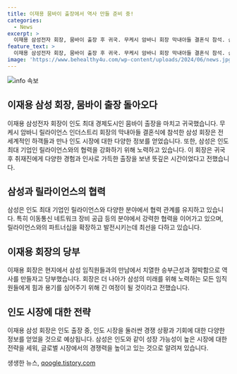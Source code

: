 ```yaml
---
title: 이재용 뭄바이 출장에서 역사 만들 준비 중!
categories:
  - News
excerpt: >
  이재용 삼성전자 회장, 뭄바이 출장 후 귀국. 무케시 암바니 회장 막내아들 결혼식 참석. 삼성릴라이언스 협력 관계 유지, 이전에도 결혼식 참석. 현지 임직원과 미팅, 역사 만들자 당부. 파업 관련 질문 묵묵부답.
feature_text: >
  이재용 삼성전자 회장, 뭄바이 출장 후 귀국. 무케시 암바니 회장 막내아들 결혼식 참석. 삼성릴라이언스 협력 관계 유지, 이전에도 결혼식 참석. 현지 임직원과 미팅, 역사 만들자 당부. 파업 관련 질문 묵묵부답.
image: 'https://www.behealthy4u.com/wp-content/uploads/2024/06/news.jpg'
---
```


<p><img src="https://www.behealthy4u.com/wp-content/uploads/2024/06/news.jpg" alt="info 속보" /></p>

<h2 data-ke-size="size26">이재용 삼성 회장, 뭄바이 출장 돌아오다</h2>

<p data-ke-size="size16">이재용 삼성전자 회장이 인도 최대 경제도시인 뭄바이 출장을 마치고 귀국했습니다. 무케시 암바니 릴라이언스 인더스트리 회장의 막내아들 결혼식에 참석한 삼성 회장은 전 세계적인 하객들과 만나 인도 시장에 대한 다양한 정보를 얻었습니다. 또한, 삼성은 인도 최대 기업인 릴라이언스와의 협력을 강화하기 위해 노력하고 있습니다. 이 회장은 귀국 후 취재진에게 다양한 경험과 인사로 가득한 출장을 보낸 뜻깊은 시간이었다고 전했습니다.</p>

<h2 data-ke-size="size26">삼성과 릴라이언스의 협력</h2>

<p data-ke-size="size16">삼성은 인도 최대 기업인 릴라이언스와 다양한 분야에서 협력 관계를 유지하고 있습니다. 특히 이동통신 네트워크 장비 공급 등의 분야에서 강력한 협력을 이어가고 있으며, 릴라이언스와의 파트너십을 확장하고 발전시키는데 최선을 다하고 있습니다.</p>

<h2 data-ke-size="size26">이재용 회장의 당부</h2>

<p data-ke-size="size16">이재용 회장은 현지에서 삼성 임직원들과의 만남에서 치열한 승부근성과 절박함으로 역사를 만들자고 당부했습니다. 회장은 더 나아가 삼성의 미래를 위해 노력하는 모든 임직원들에게 힘과 용기를 심어주기 위해 긴 여정이 될 것이라고 전했습니다.</p>

<h2 data-ke-size="size26">인도 시장에 대한 전략</h2>

<p data-ke-size="size16">이재용 삼성 회장은 인도 출장 중, 인도 시장을 둘러싼 경쟁 상황과 기회에 대한 다양한 정보를 얻었을 것으로 예상됩니다. 삼성은 인도와 같이 성장 가능성이 높은 시장에 대한 전략을 세워, 글로벌 시장에서의 경쟁력을 높이고 있는 것으로 알려져 있습니다.</p>
생생한 뉴스, <a href="https://qoogle.tistory.com" rel="dofollow">qoogle.tistory.com</a>


